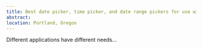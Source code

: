 ```yaml
---
title: Best date picker, time picker, and date range pickers for use with Rails (or without Rails)
abstract: 
location: Portland, Oregon
---
```


Different applications have different needs...
